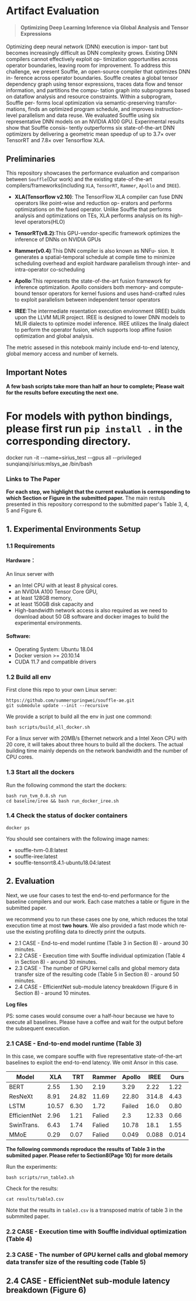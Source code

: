 
# Artifact Evaluation

> #### Optimizing Deep Learning Inference via Global Analysis and Tensor Expressions

Optimizing deep neural network (DNN) execution is impor- tant but becomes increasingly difficult as DNN complexity grows. Existing DNN compilers cannot effectively exploit op- timization opportunities across operator boundaries, leaving room for improvement. To address this challenge, we present Souffle, an open-source compiler that optimizes DNN in- ference across operator boundaries. Souffle creates a global tensor dependency graph using tensor expressions, traces data flow and tensor information, and partitions the compu- tation graph into subprograms based on dataflow analysis and resource constraints. Within a subprogram, Souffle per- forms local optimization via semantic-preserving transfor- mations, finds an optimized program schedule, and improves instruction-level parallelism and data reuse. We evaluated Souffle using six representative DNN models on an NVIDIA A100 GPU. Experimental results show that Souffle consis- tently outperforms six state-of-the-art DNN optimizers by 
delivering a geometric mean speedup of up to $3.7\times$ over TensorRT and $7.8\times$ over Tensorflow XLA.

## Preliminaries
This repository showcases the performance evaluation and comparison between `Souffle`(Our work) and the existing state-of-the-art compilers/frameworks(including `XLA`, `TensorRT`, `Rammer`, `Apollo` and `IREE`).

- **XLA(Tensorflow v2.10)**: The TensorFlow XLA compiler
can fuse DNN operators like point-wise and reduction op-
erators and performs optimizations on the fused operator.
Unlike Souffle that performs analysis and optimizations on
TEs, XLA performs analysis on its high-level operators(HLO)

- **TensorRT(v8.2)**:This GPU-vendor-specific framework optimizes the inference of DNNs on NVIDIA GPUs

- **Rammer(v0.4)**:This DNN compiler is also known as NNFu-
sion. It generates a spatial-temporal schedule at compile
time to minimize scheduling overhead and exploit hardware
parallelism through inter- and intra-operator co-scheduling

- **Apollo**:This represents the state-of-the-art fusion framework for inference optimization. Apollo considers both
memory- and compute-bound tensor operators for kernel
fusions and uses hand-crafted rules to exploit parallelism
between independent tensor operators

- **IREE**:The intermediate resentation execution environment (IREE) builds upon the
LLVM MLIR project. IREE is designed to lower DNN
models to MLIR dialects to optimize model inference. IREE
utilizes the linalg dialect to perform the operator fusion,
which supports loop affine fusion optimization and global
analysis.

The metric assesed in this notebook mainly include end-to-end latency, global memory access and number of kernels.

## Important Notes
**A few bash scripts take more than half an hour to complete; Please wait for the results before executing the next one.**

# For models with python bindings, please first run `pip install .` in the corresponding directory.
docker run -it --name=sirius_test --gpus all --privileged sunqianqi/sirius:mlsys_ae /bin/bash


### Links to The Paper

**For each step, we highlight that the current evaluation is corresponding to which Section or Figure in the submitted paper.**
The main restuls presented in this repository correspond to the submitted paper's Table 3, 4, 5 and Figure 6.

## 1. Experimental Environments Setup

### 1.1 Requirements

#### Hardware：
An linux server with 
* an Intel CPU with at least 8 physical cores.
* an NVIDIA A100 Tensor Core GPU, 
* at least 128GB memory,
* at least 150GB disk capacity and
* High-bandwidth network access is also required as we need to download about 50 GB software and docker images to build the experimental environments.

#### Software:
* Operating System: Ubuntu 18.04
* Docker version >= 20.10.14
* CUDA 11.7 and compatible drivers

### 1.2 Build all env
First clone this repo to your own Linux server:
```shell
https://github.com/summerspringwei/souffle-ae.git
git submodule update --init --recursive
```

We provide a script to build all the env in just one commond:
```shell
bash scripts/build_all_docker.sh
```
For a linux server with 20MB/s Ethernet network and a Intel Xeon CPU with 20 core, it will takes about three hours to build all the dockers.
The actual building time mainly depends on the network bandwidth and the number of CPU cores.

### 1.3 Start all the dockers
Run the following commond the start the dockers:
```shell
bash run_tvm_0.8.sh run
cd baseline/iree && bash run_docker_iree.sh
```

### 1.4 Check the status of docker containers
```shell
docker ps
```
You should see containers with the following image names:
* souffle-tvm-0.8:latest
* souffle-iree:latest
* souffle-tensorrt8.4.1-ubuntu18.04:latest

## 2. Evaluation
Next, we use four cases to test the end-to-end performance for the baseline compilers and our work.
Each case matches a table or figure in the submitted paper.

we recommend you to run these cases one by one, which reduces the total execution time at most **two hours**.
We also provided a fast mode which re-use the existing profiling data 
to directly print the outputs.

- 2.1 CASE - End-to-end model runtime (Table 3 in Section 8) - around 30 minutes.
- 2.2 CASE - Execution time with Souffle individual optimization (Table 4 in Section 8) - around 30 minutes.
- 2.3 CASE - The number of GPU kernel calls and global memory
data transfer size of the resulting code (Table 5 in Section 8) - around 50 minutes.
- 2.4 CASE - EfficientNet sub-module latency breakdown (Figure 6 in Section 8) - around 10 minutes.

**Log files**

PS: some cases would consume over a half-hour because we have to execute all baselines. Please have a coffee and wait for the output before the subsequent execution.

### 2.1 CASE - End-to-end model runtime (Table 3)
In this case, we compare souffle with five representative state-of-the-art baselines to exploit the end-to-end latency.
We omit Ansor in this case.

| Model       | XLA  | TRT   | Rammer | Apollo | IREE  | Ours |
| ----        | ---- | ----  | ----   | ----   | ----  | ---- |
| BERT        | 2.55 | 1.30  | 2.19   | 3.29   | 2.22  | 1.22 |
| ResNeXt     | 8.91 | 24.82 | 11.69  | 22.80  | 314.8 | 4.43 |
| LSTM        | 10.57| 6.30  | 1.72   | Failed | 16.0  | 0.80 |
| EfficientNet| 2.96 | 1.21  | Falied | 2.3    | 12.33 | 0.66 |
| SwinTrans.  | 6.43 | 1.74  | Falied | 10.78  | 18.1  | 1.55 |
| MMoE        | 0.29 | 0.07  | Falied | 0.049  | 0.088 | 0.014|

**The following commonds reproduce the results of Table 3 in the submiited paper. Please refer to Section8(Page 10) for more details**

Run the experiments:
```shell
bash scripts/run_table3.sh
```
Check for the results:
```shell
cat results/table3.csv
```
Note that the results in `table3.csv` is a transposed matrix of table 3 in the submmited paper.

### 2.2 CASE - Execution time with Souffle individual optimization (Table 4)

### 2.3 CASE - The number of GPU kernel calls and global memory data transfer size of the resulting code (Table 5)

## 2.4 CASE - EfficientNet sub-module latency breakdown (Figure 6)

